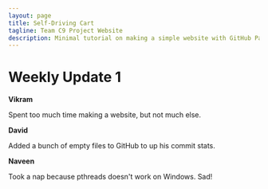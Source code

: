 ```yaml
---
layout: page
title: Self-Driving Cart
tagline: Team C9 Project Website
description: Minimal tutorial on making a simple website with GitHub Pages
---
```


# Weekly Update 1

**Vikram**

Spent too much time making a website, but not much else.

**David**

Added a bunch of empty files to GitHub to up his commit stats.

**Naveen**

Took a nap because pthreads doesn't work on Windows. Sad!
